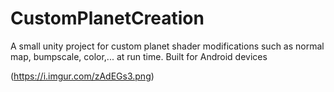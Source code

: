 # CustomPlanetCreation

A small unity project for custom planet shader modifications such as normal map, bumpscale, color,... at run time. Built for Android devices


(https://i.imgur.com/zAdEGs3.png)


